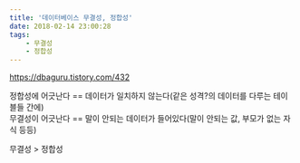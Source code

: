 ```yaml
---
title: '데이터베이스 무결성, 정합성'
date: 2018-02-14 23:00:28
tags:
    - 무결성
    - 정합성
---
```


<https://dbaguru.tistory.com/432>  

정합성에 어긋난다 == 데이터가 일치하지 않는다(같은 성격?의 데이터를 다루는 테이블들 간에)  
무결성이 어긋난다 == 말이 안되는 데이터가 들어있다(말이 안되는 값, 부모가 없는 자식 등등)  

무결성 > 정합성  

<!-- more -->